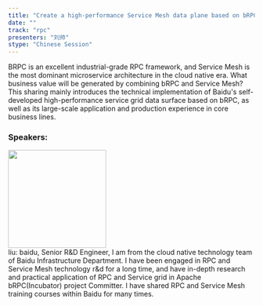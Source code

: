 ```yaml
---
title: "Create a high-performance Service Mesh data plane based on bRPC"
date: "" 
track: "rpc"
presenters: "刘帅"
stype: "Chinese Session"
---
```

BRPC is an excellent industrial-grade RPC framework, and Service Mesh is the most dominant microservice architecture in the cloud native era. What business value will be generated by combining bRPC and Service Mesh? This sharing mainly introduces the technical implementation of Baidu's self-developed high-performance service grid data surface based on bRPC, as well as its large-scale application and production experience in core business lines.
 ### Speakers: 
 <img src="images/speaker/1099.png" width="200" /><br>liu: baidu, Senior R&D Engineer, I am from the cloud native technology team of Baidu Infrastructure Department. I have been engaged in RPC and Service Mesh technology r&d for a long time, and have in-depth research and practical application of RPC and Service grid in Apache bRPC(Incubator) project Committer. I have shared RPC and Service Mesh training courses within Baidu for many times.
 